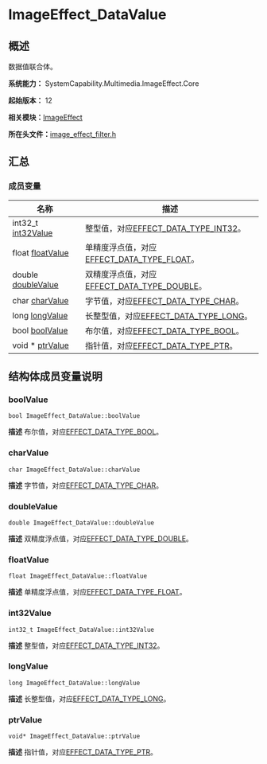 # ImageEffect_DataValue


## 概述

数据值联合体。

**系统能力：** SystemCapability.Multimedia.ImageEffect.Core

**起始版本：** 12

**相关模块：**[ImageEffect](_image_effect.md)

**所在头文件：**[image_effect_filter.h](image__effect__filter_8h.md)


## 汇总


### 成员变量

| 名称 | 描述 | 
| -------- | -------- |
| int32_t [int32Value](#int32value) | 整型值，对应[EFFECT_DATA_TYPE_INT32](_image_effect.md)。  | 
| float [floatValue](#floatvalue) | 单精度浮点值，对应[EFFECT_DATA_TYPE_FLOAT](_image_effect.md)。  | 
| double [doubleValue](#doublevalue) | 双精度浮点值，对应[EFFECT_DATA_TYPE_DOUBLE](_image_effect.md)。  | 
| char [charValue](#charvalue) | 字节值，对应[EFFECT_DATA_TYPE_CHAR](_image_effect.md)。  | 
| long [longValue](#longvalue) | 长整型值，对应[EFFECT_DATA_TYPE_LONG](_image_effect.md)。  | 
| bool [boolValue](#boolvalue) | 布尔值，对应[EFFECT_DATA_TYPE_BOOL](_image_effect.md)。  | 
| void \* [ptrValue](#ptrvalue) | 指针值，对应[EFFECT_DATA_TYPE_PTR](_image_effect.md)。  | 


## 结构体成员变量说明


### boolValue

```
bool ImageEffect_DataValue::boolValue
```
**描述**
布尔值，对应[EFFECT_DATA_TYPE_BOOL](_image_effect.md)。


### charValue

```
char ImageEffect_DataValue::charValue
```
**描述**
字节值，对应[EFFECT_DATA_TYPE_CHAR](_image_effect.md)。


### doubleValue

```
double ImageEffect_DataValue::doubleValue
```
**描述**
双精度浮点值，对应[EFFECT_DATA_TYPE_DOUBLE](_image_effect.md)。


### floatValue

```
float ImageEffect_DataValue::floatValue
```
**描述**
单精度浮点值，对应[EFFECT_DATA_TYPE_FLOAT](_image_effect.md)。


### int32Value

```
int32_t ImageEffect_DataValue::int32Value
```
**描述**
整型值，对应[EFFECT_DATA_TYPE_INT32](_image_effect.md)。


### longValue

```
long ImageEffect_DataValue::longValue
```
**描述**
长整型值，对应[EFFECT_DATA_TYPE_LONG](_image_effect.md)。


### ptrValue

```
void* ImageEffect_DataValue::ptrValue
```
**描述**
指针值，对应[EFFECT_DATA_TYPE_PTR](_image_effect.md)。
